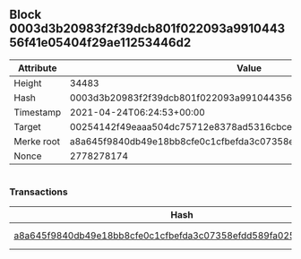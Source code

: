 ## Block 0003d3b20983f2f39dcb801f022093a991044356f41e05404f29ae11253446d2

Attribute | Value
--- | ---
Height | 34483
Hash | 0003d3b20983f2f39dcb801f022093a991044356f41e05404f29ae11253446d2
Timestamp | 2021-04-24T06:24:53+00:00
Target | 00254142f49eaaa504dc75712e8378ad5316cbcead634704b3734b6271167cc4
Merke root | a8a645f9840db49e18bb8cfe0c1cfbefda3c07358efdd589fa0253962ffdc8f0
Nonce | 2778278174

```

```

### Transactions

Hash | Amount
--- | ---
[a8a645f9840db49e18bb8cfe0c1cfbefda3c07358efdd589fa0253962ffdc8f0](a8a645f9840db49e18bb8cfe0c1cfbefda3c07358efdd589fa0253962ffdc8f0.md) | 10.00000000 SKEPTI 
